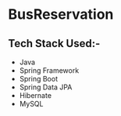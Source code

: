 # BusReservation

## Tech Stack Used:-

* Java
* Spring Framework
* Spring Boot
* Spring Data JPA
* Hibernate
* MySQL
